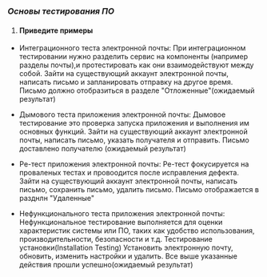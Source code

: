 ### _Основы тестирования ПО_

1. #### **Приведите примеры**

- Интеграционного теста электронной почты:
При интеграционном тестировании нужно разделить сервис на компоненты (например разделы почты),и протестировать
  как они взаимодействуют между собой. Зайти на существующий аккаунт электронной почты, написать письмо и запланировать отправку
  на другое время. Письмо должно отобразиться в разделе "Отложенные"(ожидаемый результат)

- Дымового теста приложения электронной почты:
Дымовое тестирование это проверка запуска приложения и выполнения им основных функций.
  Зайти на существующий аккаунт электронной почты, написать письмо, указать получателя и отправить.
  Письмо доставлено получателю (ожидаемый результат)

- Ре-тест приложения электронной почты:
Ре-тест фокусируется на проваленых тестах и провоодится после исправления дефекта.
  Зайти на существующий аккаунт электронной почты, написать письмо, сохранить письмо, удалить письмо.
Письмо отображается в разднлн "Удаленные"

- Нефункционального теста приложения электронной почты:
Нефункциональное тестирование выполняется для оценки характеристик системы или ПО, таких как удобство использования,
производительности, безопасности и т.д.
Тестирование установки(Installation Testing) Установить электронную почту, обновить, изменить настройки 
и удалить. Все выше указанные действия прошли успешно(ожидаемый результат)
